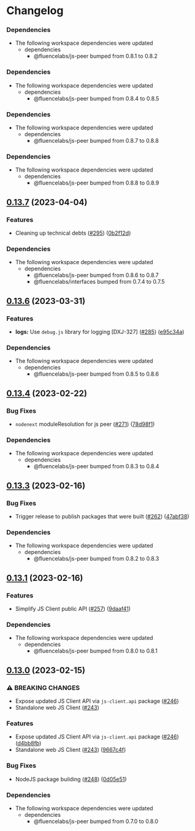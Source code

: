 # Changelog

### Dependencies

* The following workspace dependencies were updated
  * dependencies
    * @fluencelabs/js-peer bumped from 0.8.1 to 0.8.2

### Dependencies

* The following workspace dependencies were updated
  * dependencies
    * @fluencelabs/js-peer bumped from 0.8.4 to 0.8.5

### Dependencies

* The following workspace dependencies were updated
  * dependencies
    * @fluencelabs/js-peer bumped from 0.8.7 to 0.8.8

### Dependencies

* The following workspace dependencies were updated
  * dependencies
    * @fluencelabs/js-peer bumped from 0.8.8 to 0.8.9

## [0.13.7](https://github.com/fluencelabs/js-client/compare/js-client.web.standalone-v0.13.6...js-client.web.standalone-v0.13.7) (2023-04-04)


### Features

* Cleaning up technical debts ([#295](https://github.com/fluencelabs/js-client/issues/295)) ([0b2f12d](https://github.com/fluencelabs/js-client/commit/0b2f12d8ac223db341d6c30ff403166b3eae2e56))


### Dependencies

* The following workspace dependencies were updated
  * dependencies
    * @fluencelabs/js-peer bumped from 0.8.6 to 0.8.7
    * @fluencelabs/interfaces bumped from 0.7.4 to 0.7.5

## [0.13.6](https://github.com/fluencelabs/js-client/compare/js-client.web.standalone-v0.13.5...js-client.web.standalone-v0.13.6) (2023-03-31)


### Features

* **logs:** Use `debug.js` library for logging [DXJ-327] ([#285](https://github.com/fluencelabs/js-client/issues/285)) ([e95c34a](https://github.com/fluencelabs/js-client/commit/e95c34a79220bd8ecdcee806802ac3d69a2af0cb))


### Dependencies

* The following workspace dependencies were updated
  * dependencies
    * @fluencelabs/js-peer bumped from 0.8.5 to 0.8.6

## [0.13.4](https://github.com/fluencelabs/js-client/compare/js-client.web.standalone-v0.13.3...js-client.web.standalone-v0.13.4) (2023-02-22)


### Bug Fixes

* `nodenext` moduleResolution for js peer ([#271](https://github.com/fluencelabs/js-client/issues/271)) ([78d98f1](https://github.com/fluencelabs/js-client/commit/78d98f15c12431dee9fdd7b9869d57760503f8c7))


### Dependencies

* The following workspace dependencies were updated
  * dependencies
    * @fluencelabs/js-peer bumped from 0.8.3 to 0.8.4

## [0.13.3](https://github.com/fluencelabs/js-client/compare/js-client.web.standalone-v0.13.2...js-client.web.standalone-v0.13.3) (2023-02-16)


### Bug Fixes

* Trigger release to publish packages that were built ([#262](https://github.com/fluencelabs/js-client/issues/262)) ([47abf38](https://github.com/fluencelabs/js-client/commit/47abf3882956ffbdc52df372db26ba6252e8306b))


### Dependencies

* The following workspace dependencies were updated
  * dependencies
    * @fluencelabs/js-peer bumped from 0.8.2 to 0.8.3

## [0.13.1](https://github.com/fluencelabs/js-client/compare/js-client.web.standalone-v0.13.0...js-client.web.standalone-v0.13.1) (2023-02-16)


### Features

* Simplify JS Client public API ([#257](https://github.com/fluencelabs/js-client/issues/257)) ([9daaf41](https://github.com/fluencelabs/js-client/commit/9daaf410964d43228192c829c7ff785db6e88081))


### Dependencies

* The following workspace dependencies were updated
  * dependencies
    * @fluencelabs/js-peer bumped from 0.8.0 to 0.8.1

## [0.13.0](https://github.com/fluencelabs/fluence-js/compare/js-client.web.standalone-v0.12.0...js-client.web.standalone-v0.13.0) (2023-02-15)


### ⚠ BREAKING CHANGES

* Expose updated JS Client API via `js-client.api` package ([#246](https://github.com/fluencelabs/fluence-js/issues/246))
* Standalone web JS Client ([#243](https://github.com/fluencelabs/fluence-js/issues/243))

### Features

* Expose updated JS Client API via `js-client.api` package ([#246](https://github.com/fluencelabs/fluence-js/issues/246)) ([d4bb8fb](https://github.com/fluencelabs/fluence-js/commit/d4bb8fb42964b3ba25154232980b9ae82c21e627))
* Standalone web JS Client ([#243](https://github.com/fluencelabs/fluence-js/issues/243)) ([9667c4f](https://github.com/fluencelabs/fluence-js/commit/9667c4fec6868f984bba13249f3c47d293396406))


### Bug Fixes

* NodeJS package building ([#248](https://github.com/fluencelabs/fluence-js/issues/248)) ([0d05e51](https://github.com/fluencelabs/fluence-js/commit/0d05e517d89529af513fcb96cfa6c722ccc357a7))


### Dependencies

* The following workspace dependencies were updated
  * dependencies
    * @fluencelabs/js-peer bumped from 0.7.0 to 0.8.0
